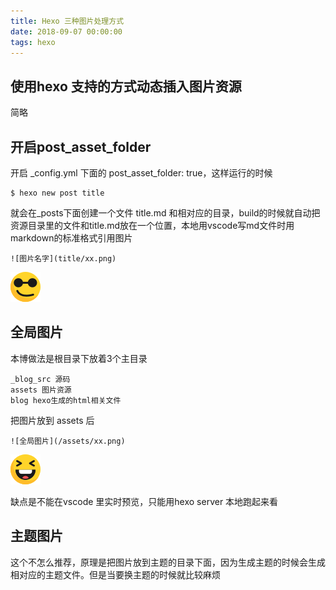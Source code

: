 ```yaml
---
title: Hexo 三种图片处理方式
date: 2018-09-07 00:00:00
tags: hexo
---
```



## 使用hexo 支持的方式动态插入图片资源

简略

## 开启post_asset_folder

开启 _config.yml 下面的 post_asset_folder: true，这样运行的时候

```
$ hexo new post title
```
就会在_posts下面创建一个文件 title.md 和相对应的目录，build的时候就自动把资源目录里的文件和title.md放在一个位置，本地用vscode写md文件时用markdown的标准格式引用图片

```
![图片名字](title/xx.png)
```
![试下asset_folder](hexo3/cool.png)


## 全局图片

本博做法是根目录下放着3个主目录

```
_blog_src 源码
assets 图片资源
blog hexo生成的html相关文件
```
把图片放到 assets 后

```
![全局图片](/assets/xx.png)
```
![测试全局图片](/assets/imgs/smile.png)


缺点是不能在vscode 里实时预览，只能用hexo server 本地跑起来看

## 主题图片
这个不怎么推荐，原理是把图片放到主题的目录下面，因为生成主题的时候会生成相对应的主题文件。但是当要换主题的时候就比较麻烦


